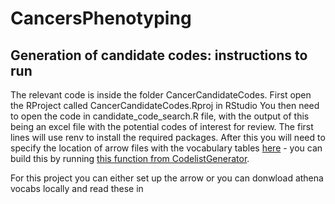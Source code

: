 # CancersPhenotyping

## Generation of candidate codes: instructions to run
The relevant code is inside the folder CancerCandidateCodes. First open the RProject called CancerCandidateCodes.Rproj in RStudio You then need to open the code in candidate_code_search.R file, with the output of this being an excel file with the potential codes of interest for review. The first lines will use renv to install the required packages. After this you will need to specify the location of arrow files with the vocabulary tables [here](https://github.com/oxford-pharmacoepi/RareBloodCancersPhenotyping/blob/66e0e6a21d77d43e4cb1b7479256c18e7a037acd/BloodCancerCandidateCodes/candidate_code_search.R#L12) - you can build this by running  [this function from CodelistGenerator](https://darwin-eu.github.io/CodelistGenerator/reference/importVocab.html).

For this project you can either set up the arrow or you can donwload athena vocabs locally and read these in
